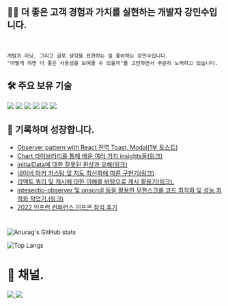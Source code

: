 <div align="left">


## 🏃🏻 더 좋은 고객 경험과 가치를 실현하는 개발자 강민수입니다.  
	
</br>

	개발과 러닝, 그리고 글로 생각을 표현하는 걸 좋아하는 강민수입니다. 
	"어떻게 하면 더 좋은 사용성을 보여줄 수 있을까"를 고민하면서 꾸준히 노력하고 있습니다. 


## 🛠 주요 보유 기술

<img src="https://img.shields.io/badge/javascript-F7DF1E?style=for-the-badge&logo=javascript&logoColor=black">
<img src="https://img.shields.io/badge/typescript-3178C6?style=for-the-badge&logo=typescript&logoColor=black">
<img src="https://img.shields.io/badge/react-61DAFB?style=for-the-badge&logo=react&logoColor=black">
<img src="https://img.shields.io/badge/next.js-00000?style=for-the-badge&logo=next.js&logoColor=black">
<img src="https://img.shields.io/badge/reactquery-FF4154?style=for-the-badge&logo=reactquery&logoColor=black">
<img src="https://img.shields.io/badge/recoil-3178C6?style=for-the-badge&logo=recoil&logoColor=white">


## 📖 기록하며 성장합니다.

- [Observer pattern with React 전역 Toast, Modal(1부 토스트)](https://velog.io/@minsu8834/Observer-pattern-with-Toast-Modal)
- [Chart 라이브러리를 통해 배운 여러 가지 insights들(링크)](https://velog.io/@minsu8834/Insights-At-Chart)
- [initialData에 대한 잘못된 환상과 오해(링크)](https://velog.io/@minsu8834/initialData%EC%99%80-prefetchQuery%EB%A5%BC-%EB%8C%80%ED%95%98%EB%8A%94-%EC%9A%B0%EB%A6%AC%EC%9D%98-%EC%9E%90%EC%84%B8feat.-tanstack-query)
- [네이버 마커 커스텀 및 지도 최신화에 따른 구현기(링크)](https://chisel-tire-a0d.notion.site/What-s-about-Map-feat-4a8738816ca7496484a81cf921ca2e96?pvs=4).
- [리액트 쿼리 및 캐시에 대한 이해를 바탕으로 캐시 활용기(링크).](https://chisel-tire-a0d.notion.site/React-Query-11f5b05daf284196b0fec3374c3f0580?pvs=4)
- [intesectio-observer 및 onscroll 등을 활용한 무한스크롤 코드 최적화 및 성능 최적화 작업기.(링크)](https://velog.io/@minsu8834/%EB%B2%84%EA%B7%B8-%EC%B2%9C%EA%B5%AD%EC%97%90-%EC%98%A4%EC%8B%A0-%EA%B2%83%EC%9D%84-%ED%99%98%EC%98%81%ED%95%A9%EB%8B%88%EB%8B%A4...-%EB%8B%A4%EC%8B%9C-%EC%8B%9C%EC%9E%91%ED%95%98%EB%8A%94-%EB%A6%AC%ED%8C%A9%ED%86%A0%EB%A7%81-3%ED%83%84)
- [2022 인프런 컨퍼런스 인프콘 참석 후기](https://chisel-tire-a0d.notion.site/2022-Infcon-My-first-Developer-Conference-d4632a2f3c9d4e3da963d13aa5a504ac)


#
<!-- [![minsu kang's github stats](https://github-readme-stats.vercel.app/api?username=minchodang&show_icons=true&theme=aura) -->
	
![Anurag's GitHub stats](https://github-readme-stats.vercel.app/api?username=minchodang&count_private=true&show_icons=true&theme=aura)


![Top Langs](https://github-readme-stats.vercel.app/api/top-langs/?username=minchodang&layout=compact&theme=tokyonight)

#

# 📮 채널. 
<a href="https://chisel-tire-a0d.notion.site/ecd8454461754d5780501a92ba1e0272">
<img src="https://img.shields.io/badge/notion-FFFFFF?style=for-the-badge&logo=notion&logoColor=black">
</a>
<a href="https://velog.io/@minsu8834">
<img src="https://img.shields.io/badge/velog-00000?style=for-the-badge&logo=velog&logoColor=black">
</a>

</div>
